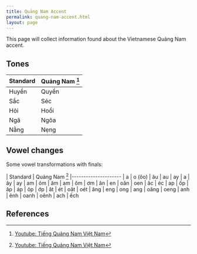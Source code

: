 ```yaml
---
title: Quảng Nam Accent
permalink: quang-nam-accent.html
layout: page 
---
```


This page will collect information found about the Vietnamese Quảng Nam accent.

## Tones

| Standard | Quảng Nam [^1]
|-------|-------|
| Huyền | Quyền |
| Sắc   | Séc   |
| Hỏi   | Hoổi  |
| Ngã   | Ngõa  |
| Nằng  | Nẹng  |



## Vowel changes

Some vowel transformations with finals:

| Standard | Quảng Nam [^1]
|---------------------
| a   | o (ôo)
| âu  | au 
| ay  | a
| ây  | ay 
| am  | ôm 
| ăm  | am
| ôm  | ơm
| ăn  | en
| oăn | oen 
| ăc  | éc
| ap  | ốp 
| ăp  | áp 
| ôp  | ớp
| ăt  | ét
| oăt | oét
| ăng | eng
| ong | ang
| oăng | oeng
| anh | ênh
| oanh | oênh 
| ach | ếch 

## References

[^1]: [Youtube: Tiếng Quảng Nam Việt Nam](https://www.youtube.com/watch?v=OjZgeDYX_L8])
